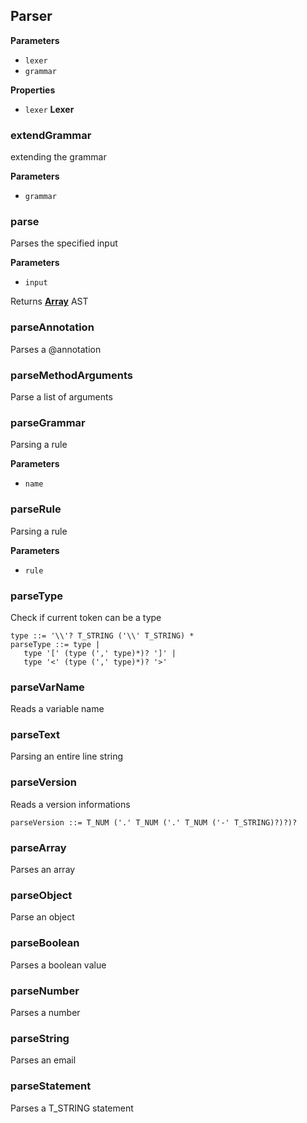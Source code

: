 <!-- Generated by documentation.js. Update this documentation by updating the source code. -->

## Parser

**Parameters**

-   `lexer`  
-   `grammar`  

**Properties**

-   `lexer` **Lexer** 

### extendGrammar

extending the grammar

**Parameters**

-   `grammar`  

### parse

Parses the specified input

**Parameters**

-   `input`  

Returns **[Array](https://developer.mozilla.org/docs/Web/JavaScript/Reference/Global_Objects/Array)** AST

### parseAnnotation

Parses a @annotation

### parseMethodArguments

Parse a list of arguments

### parseGrammar

Parsing a rule

**Parameters**

-   `name`  

### parseRule

Parsing a rule

**Parameters**

-   `rule`  

### parseType

Check if current token can be a type

```ebnf
type ::= '\\'? T_STRING ('\\' T_STRING) *
parseType ::= type |
   type '[' (type (',' type)*)? ']' |
   type '<' (type (',' type)*)? '>'
```

### parseVarName

Reads a variable name

### parseText

Parsing an entire line string

### parseVersion

Reads a version informations

```ebnf
parseVersion ::= T_NUM ('.' T_NUM ('.' T_NUM ('-' T_STRING)?)?)?
```

### parseArray

Parses an array

### parseObject

Parse an object

### parseBoolean

Parses a boolean value

### parseNumber

Parses a number

### parseString

Parses an email

### parseStatement

Parses a T_STRING statement
